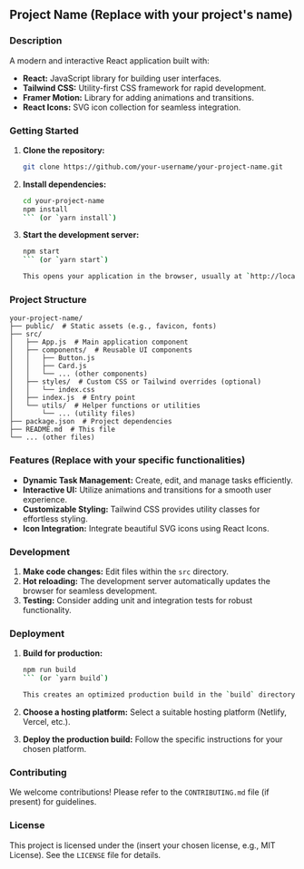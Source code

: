 ## Project Name (Replace with your project's name)

### Description

A modern and interactive React application built with:

- **React:** JavaScript library for building user interfaces.
- **Tailwind CSS:** Utility-first CSS framework for rapid development.
- **Framer Motion:** Library for adding animations and transitions.
- **React Icons:** SVG icon collection for seamless integration.

### Getting Started

1. **Clone the repository:**

   ```bash
   git clone https://github.com/your-username/your-project-name.git
   ```

2. **Install dependencies:**

   ```bash
   cd your-project-name
   npm install
   ``` (or `yarn install`)

3. **Start the development server:**

   ```bash
   npm start
   ``` (or `yarn start`)

   This opens your application in the browser, usually at `http://localhost:3000`.

### Project Structure

```
your-project-name/
├── public/  # Static assets (e.g., favicon, fonts)
├── src/
│   ├── App.js  # Main application component
│   ├── components/  # Reusable UI components
│   │   ├── Button.js
│   │   ├── Card.js
│   │   └── ... (other components)
│   ├── styles/  # Custom CSS or Tailwind overrides (optional)
│   │   └── index.css
│   ├── index.js  # Entry point
│   └── utils/  # Helper functions or utilities
│       └── ... (utility files)
├── package.json  # Project dependencies
├── README.md  # This file
└── ... (other files)
```

### Features (Replace with your specific functionalities)

- **Dynamic Task Management:** Create, edit, and manage tasks efficiently.
- **Interactive UI:** Utilize animations and transitions for a smooth user experience.
- **Customizable Styling:** Tailwind CSS provides utility classes for effortless styling.
- **Icon Integration:** Integrate beautiful SVG icons using React Icons.

### Development

1. **Make code changes:** Edit files within the `src` directory.
2. **Hot reloading:** The development server automatically updates the browser for seamless development.
3. **Testing:** Consider adding unit and integration tests for robust functionality.

### Deployment

1. **Build for production:**

   ```bash
   npm run build
   ``` (or `yarn build`)

   This creates an optimized production build in the `build` directory.

2. **Choose a hosting platform:** Select a suitable hosting platform (Netlify, Vercel, etc.).
3. **Deploy the production build:** Follow the specific instructions for your chosen platform.

### Contributing

We welcome contributions! Please refer to the `CONTRIBUTING.md` file (if present) for guidelines.

### License

This project is licensed under the (insert your chosen license, e.g., MIT License). See the `LICENSE` file for details.
